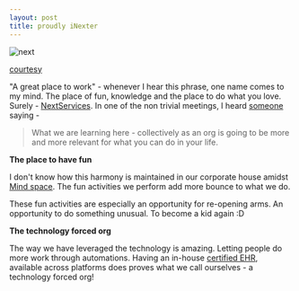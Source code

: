 ```yaml
---
layout: post
title: proudly iNexter
---
```


![next](https://media.licdn.com/mpr/mpr/jc/AAEAAQAAAAAAAAN-AAAAJGJlNjFhZjc4LWNkYmQtNDI5Yy1iZDMxLWRjYWVhYTgyMWI3Mg.jpg)

[courtesy](https://www.linkedin.com/pulse/nextservices-great-place-work-zameer-ansari)

"A great place to work" - whenever I hear this phrase, one name comes to my mind. The place of fun, knowledge and the place to do what you love. Surely - [NextServices](http://www.nextservices.com/). In one of the non trivial meetings, I heard [someone](https://www.linkedin.com/in/suthrum) saying -

>What we are learning here - collectively as an org is going to be more and more relevant for what you can do in your life.

**The place to have fun**

I don't know how this harmony is maintained in our corporate house amidst [Mind space](https://www.google.co.in/maps/place/Mindspace,+Malad+West,+Mumbai,+Maharashtra/@19.183452,72.832431,16z/data=!3m1!4b1!4m2!3m1!1s0x3be7b6f20d58fb8d:0x96111c9adf8e84ca). The fun activities we perform add more bounce to what we do.

These fun activities are especially an opportunity for re-opening arms. An opportunity to do something unusual. To become a kid again :D

**The technology forced org**

The way we have leveraged the technology is amazing. Letting people do more work through automations. Having an in-house [certified EHR](https://enkiworld.com/newenki/portal/index.php), available across platforms does proves what we call ourselves - a technology forced org!